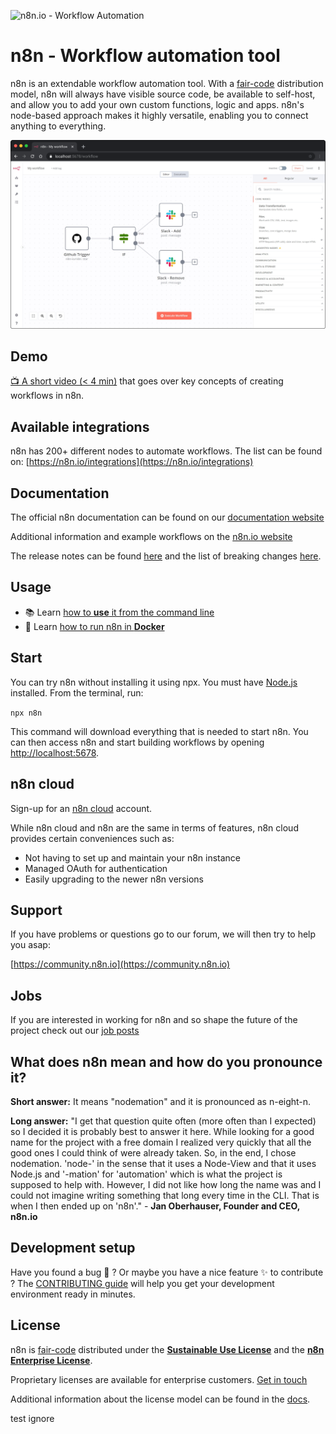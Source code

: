 ![n8n.io - Workflow Automation](https://user-images.githubusercontent.com/65276001/173571060-9f2f6d7b-bac0-43b6-bdb2-001da9694058.png)

# n8n - Workflow automation tool

n8n is an extendable workflow automation tool. With a [fair-code](http://faircode.io) distribution model, n8n
will always have visible source code, be available to self-host, and allow you to add your own custom
functions, logic and apps. n8n's node-based approach makes it highly versatile, enabling you to connect
anything to everything.

![n8n.io - Screenshot](https://raw.githubusercontent.com/n8n-io/n8n/master/assets/n8n-screenshot.png)

## Demo

[:tv: A short video (< 4 min)](https://www.youtube.com/watch?v=RpjQTGKm-ok) that goes over key concepts of
creating workflows in n8n.

## Available integrations

n8n has 200+ different nodes to automate workflows. The list can be found on:
[https://n8n.io/integrations](https://n8n.io/integrations)

## Documentation

The official n8n documentation can be found on our [documentation website](https://docs.n8n.io)

Additional information and example workflows on the [n8n.io website](https://n8n.io)

The release notes can be found [here](https://docs.n8n.io/release-notes/) and the list of breaking
changes [here](https://github.com/n8n-io/n8n/blob/master/packages/cli/BREAKING-CHANGES.md).

## Usage

- :books: Learn
  [how to **use** it from the command line](https://docs.n8n.io/reference/cli-commands/)
- :whale: Learn
  [how to run n8n in **Docker**](https://docs.n8n.io/hosting/installation/docker/)

## Start
You can try n8n without installing it using npx. You must have [Node.js](https://nodejs.org/en/) installed. 
From the terminal, run:

`npx n8n`

This command will download everything that is needed to start n8n. You can then access n8n and start building workflows by opening [http://localhost:5678](http://localhost:5678).

## n8n cloud

Sign-up for an [n8n cloud](https://www.n8n.io/cloud/) account.

While n8n cloud and n8n are the same in terms of features, n8n cloud provides certain conveniences such as:

- Not having to set up and maintain your n8n instance
- Managed OAuth for authentication
- Easily upgrading to the newer n8n versions

## Support

If you have problems or questions go to our forum, we will then try to help you asap:

[https://community.n8n.io](https://community.n8n.io)

## Jobs

If you are interested in working for n8n and so shape the future of the project check out our
[job posts](https://apply.workable.com/n8n/)

## What does n8n mean and how do you pronounce it?

**Short answer:** It means "nodemation" and it is pronounced as n-eight-n.

**Long answer:** "I get that question quite often (more often than I expected) so I decided it is probably
best to answer it here. While looking for a good name for the project with a free domain I realized very
quickly that all the good ones I could think of were already taken. So, in the end, I chose nodemation.
'node-' in the sense that it uses a Node-View and that it uses Node.js and '-mation' for 'automation' which is
what the project is supposed to help with. However, I did not like how long the name was and I could not
imagine writing something that long every time in the CLI. That is when I then ended up on 'n8n'." - **Jan
Oberhauser, Founder and CEO, n8n.io**

## Development setup

Have you found a bug :bug: ? Or maybe you have a nice feature :sparkles: to contribute ? The
[CONTRIBUTING guide](https://github.com/n8n-io/n8n/blob/master/CONTRIBUTING.md) will help you get your
development environment ready in minutes.

## License

n8n is [fair-code](http://faircode.io) distributed under the
[**Sustainable Use License**](https://github.com/n8n-io/n8n/blob/master/packages/cli/LICENSE.md) and the
[**n8n Enterprise License**](https://github.com/n8n-io/n8n/blob/master/packages/cli/LICENSE_EE.md).

Proprietary licenses are available for enterprise customers. [Get in touch](mailto:license@n8n.io)

Additional information about the license model can be found in the
[docs](https://docs.n8n.io/reference/license/).

test ignore
